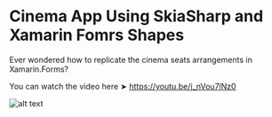 # Cinema App Using SkiaSharp and Xamarin Fomrs Shapes
Ever wondered how to replicate the cinema seats arrangements in Xamarin.Forms?

You can watch the video here ➤ https://youtu.be/j_nVou7lNz0


![alt text](https://github.com/devcrux/Cinema-App-Using-SkiaSharp-and-Xamarin-Fomrs-Shapes/blob/master/CinemaAppAds.gif) 
